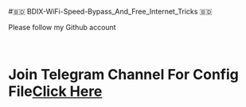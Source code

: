 #🇧🇩 BDIX-WiFi-Speed-Bypass_And_Free_Internet_Tricks 🇧🇩
<br><p>Please follow my Github account </p> <br>
<h1><p>Join Telegram Channel For Config File<a href="https://t.me/itsmeratul">Click Here</a></p></h1>

<script type="module" src="https://cdn.jsdelivr.net/npm/videojs-video-element/+esm"></script>
<script type="module" src="https://cdn.jsdelivr.net/npm/player.style/yt/+esm"></script>

<media-theme-yt style="width:100%">
<videojs-video
slot="media"
src="https://stream.mux.com/fXNzVtmtWuyz00xnSrJg4OJH6PyNo6D02UzmgeKGkP5YQ.m3u8"
playsinline
crossorigin="anonymous"
></videojs-video>
</media-theme-yt>
